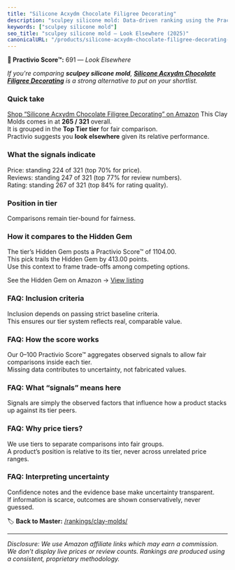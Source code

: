 ```yaml
---
title: "Silicone Acxydm Chocolate Filigree Decorating"
description: "sculpey silicone mold: Data-driven ranking using the Practivio Score™. Positioned by quality, value, demand, findability, momentum."
keywords: ["sculpey silicone mold"]
seo_title: "sculpey silicone mold — Look Elsewhere (2025)"
canonicalURL: "/products/silicone-acxydm-chocolate-filigree-decorating-B0DFMLR953/"
---
```


**🚫 Practivio Score™:** 691 — _Look Elsewhere_


*If you're comparing **sculpey silicone mold**, **[Silicone Acxydm Chocolate Filigree Decorating](https://www.amazon.com/dp/B0DFMLR953?tag=practivio-20)** is a strong alternative to put on your shortlist.*
### Quick take
[Shop “Silicone Acxydm Chocolate Filigree Decorating” on Amazon](https://www.amazon.com/dp/B0DFMLR953?tag=practivio-20)
This Clay Molds comes in at **265 / 321** overall.  
It is grouped in the **Top Tier tier** for fair comparison.  
Practivio suggests you **look elsewhere** given its relative performance.

### What the signals indicate
Price: standing 224 of 321 (top 70% for price).  
Reviews: standing 247 of 321 (top 77% for review numbers).  
Rating: standing 267 of 321 (top 84% for rating quality).  

### Position in tier
Comparisons remain tier-bound for fairness.

### How it compares to the Hidden Gem
The tier’s Hidden Gem posts a Practivio Score™ of 1104.00.  
This pick trails the Hidden Gem by 413.00 points.  
Use this context to frame trade-offs among competing options.  

See the Hidden Gem on Amazon → [View listing](https://www.amazon.com/dp/B07PDG62XY?tag=practivio-20)

### FAQ: Inclusion criteria
Inclusion depends on passing strict baseline criteria.  
This ensures our tier system reflects real, comparable value.

### FAQ: How the score works
Our 0–100 Practivio Score™ aggregates observed signals to allow fair comparisons inside each tier.  
Missing data contributes to uncertainty, not fabricated values.

### FAQ: What “signals” means here
Signals are simply the observed factors that influence how a product stacks up against its tier peers.

### FAQ: Why price tiers?
We use tiers to separate comparisons into fair groups.  
A product’s position is relative to its tier, never across unrelated price ranges.

### FAQ: Interpreting uncertainty
Confidence notes and the evidence base make uncertainty transparent.  
If information is scarce, outcomes are shown conservatively, never guessed.


🏷️ **Back to Master:** [/rankings/clay-molds/](/rankings/clay-molds/)

---
_Disclosure: We use Amazon affiliate links which may earn a commission. We don’t display live prices or review counts. Rankings are produced using a consistent, proprietary methodology._
